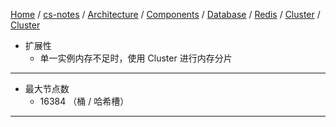 [Home](https://mengxianbin.github.io) /
[cs-notes](https://mengxianbin.github.io/cs-notes/site) /
[Architecture](https://mengxianbin.github.io/cs-notes/site/Architecture) /
[Components](https://mengxianbin.github.io/cs-notes/site/Architecture/Components) /
[Database](https://mengxianbin.github.io/cs-notes/site/Architecture/Components/Database) /
[Redis](https://mengxianbin.github.io/cs-notes/site/Architecture/Components/Database/Redis) /
[Cluster](https://mengxianbin.github.io/cs-notes/site/Architecture/Components/Database/Redis/Cluster) /
[Cluster](https://mengxianbin.github.io/cs-notes/site/Architecture/Components/Database/Redis/Cluster/Cluster)

* 扩展性
    * 单一实例内存不足时，使用 Cluster 进行内存分片

---

* 最大节点数
    * 16384 （桶 / 哈希槽）

---
